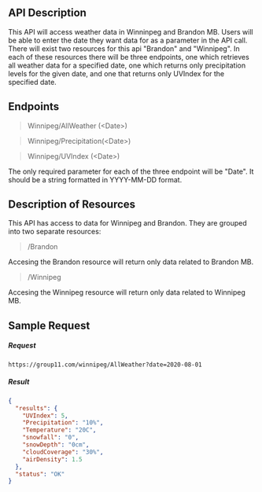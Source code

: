## API Description

This API will access weather data in Winninpeg and Brandon MB. Users will be able to enter the date they want data for as a parameter in the API call. There will exist two resources for this api "Brandon" and "Winnipeg". In each of these resources there will be three endpoints, one which retrieves all weather data for a specified date, one which returns only precipitation levels for the given date, and one that returns only UVIndex for the specified date.

## Endpoints

> Winnipeg/AllWeather (<Date\>)

> Winnipeg/Precipitation(<Date\>)

> Winnipeg/UVIndex (<Date\>)

The only required parameter for each of the three endpoint will be "Date". It should be a string formatted in YYYY-MM-DD format.


## Description of Resources

This API has access to data for Winnipeg and Brandon. They are grouped into two separate resources:

> /Brandon

Accesing the Brandon resource will return only data related to Brandon MB.

> /Winnipeg

Accesing the Winnipeg resource will return only data related to Winnipeg MB.

## Sample Request

##### Request

```
https://group11.com/winnipeg/AllWeather?date=2020-08-01
```

##### Result

```json
{
  "results": {
    "UVIndex": 5,
    "Precipitation": "10%",
    "Temperature": "20C",
    "snowfall": "0",
    "snowDepth": "0cm",
    "cloudCoverage": "30%",
    "airDensity": 1.5
  },
  "status": "OK"
}
```
